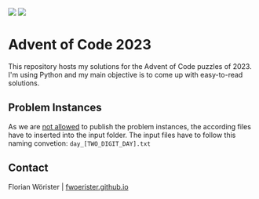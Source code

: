 ![](https://img.shields.io/badge/day%20📅-6-blue)
![](https://img.shields.io/badge/stars%20⭐-12-yellow)

# Advent of Code 2023

This repository hosts my solutions for the Advent of Code puzzles of 2023. I'm using Python and my main objective is to come up with easy-to-read solutions.

## Problem Instances
As we are [not allowed](https://www.reddit.com/r/adventofcode/wiki/faqs/copyright/inputs/) to publish the problem instances, the according files have to inserted into the input folder. The input files have to follow this naming convetion: `day_[TWO_DIGIT_DAY].txt`

## Contact
Florian Wörister | [fwoerister.github.io](https://fwoerister.github.io)
